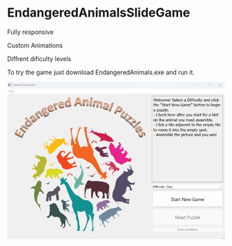 # EndangeredAnimalsSlideGame

<p>Fully responsive</p>
<p>Custom Animations</p>
<p>Diffrent dificulty levels</p>

<p>To try the game just download EndangeredAnimals.exe and run it.</p>

![Alt text](EndangeredAnimalsAnimation.gif)
